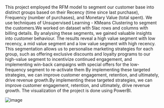 This project employed the RFM model to segment our customer base into distinct groups based on their Recency (time since last purchase), Frequency (number of purchases), and Monetary Value (total spent). We use techniques of Unsupervised Learning - KMeans Clustering to segment the customers.We worked on dataset with 5lac rows and columns with billing details. By analysing these segments, we gained valuable insights into customer behaviour. The results reveal a high value segment with low recency, a mid value segment and a low value segment with high recency. This segmentation allows us to personalise marketing strategies for each group, such as offering exclusive discounts and loyalty programs to our high-value segment to incentivize continued engagement, and implementing win-back campaigns with special offers for the low-frequency segment to re-activate them By implementing these targeted strategies, we can improve customer engagement, retention, and ultimately, drive revenue growth.By implementing these targeted strategies, we can improve customer engagement, retention, and ultimately, drive revenue growth. The visualization of the project is done using PowerBI.


![image](https://github.com/darKKnight14110/Customer-Segmentation---Clustering-Methods/assets/142472592/e237242a-e7aa-4d73-a3b3-e8d8faf79f8b)
